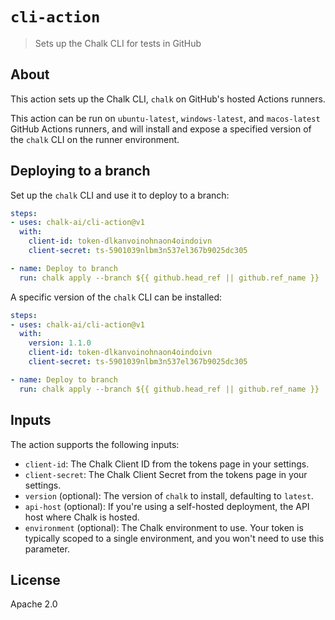 # `cli-action`
> Sets up the Chalk CLI for tests in GitHub

## About
This action sets up the Chalk CLI, `chalk` on GitHub's hosted Actions runners.

This action can be run on `ubuntu-latest`, `windows-latest`, and `macos-latest` 
GitHub Actions runners, and will install and expose a specified version of the 
`chalk` CLI on the runner environment.

## Deploying to a branch

Set up the `chalk` CLI and use it to deploy to a branch:

```yaml
steps:
- uses: chalk-ai/cli-action@v1
  with:
    client-id: token-dlkanvoinohnaon4oindoivn
    client-secret: ts-5901039nlbm3n537el367b9025dc305

- name: Deploy to branch
  run: chalk apply --branch ${{ github.head_ref || github.ref_name }}
```

A specific version of the `chalk` CLI can be installed:

```yaml
steps:
- uses: chalk-ai/cli-action@v1
  with:
    version: 1.1.0
    client-id: token-dlkanvoinohnaon4oindoivn
    client-secret: ts-5901039nlbm3n537el367b9025dc305

- name: Deploy to branch
  run: chalk apply --branch ${{ github.head_ref || github.ref_name }}
```

## Inputs
The action supports the following inputs:

- `client-id`: The Chalk Client ID from the tokens page in your settings.
- `client-secret`: The Chalk Client Secret from the tokens page in your settings.
- `version` (optional): The version of `chalk` to install, defaulting to `latest`.
- `api-host` (optional): If you're using a self-hosted deployment, the API host where Chalk is hosted.
- `environment` (optional): The Chalk environment to use. Your token is typically scoped to a single environment, and you won't need to use this parameter.

## License
Apache 2.0
